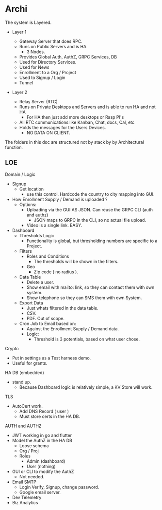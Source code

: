# Archi

The system is Layered.

- Layer 1
	- Gateway Server that does RPC.
	- Runs on Public Servers and is HA
		- 3 Nodes.
	- Provides Global Auth, AuthZ, GRPC Services, DB
	- Used for Directory Services.
	- Used for News
	- Enrollment to a Org / Project
	- Used to Signup / Login
	- Tunnel

- Layer 2
	- Relay Server (RTC)
	- Runs on Private Desktops and Servers and is able to run HA and not HA
		- For HA then just add more desktops or Rasp PI's
	- All RTC communications like Kanban, Chat, docs, Cal, etc
	- Holds the messages for the Users Devices.
		- NO DATA ON CLIENT.


The folders in this doc are structured not by stack by by Architectural function.

## LOE


Domain / Logic
- Signup
	- Get location
		- use this control. Hardcode the country to city mapping into GUI.
- How Enrollment Supply / Demand is uploaded ?
	- Options:
		- Uploading via the GUI AS JSON. Can reuse the GRPC CLI (auth and authz)
			- JSON maps to GRPC in the CLI, so no actual file upload.
		- Video is a single link. EASY.
- Dashboard
	- Thresholds Logic
		- Functionality is global, but thresholding numbers are specific to a Project.
	- Filters
		- Roles and Conditions
			- The thresholds will be shown in the filters.
		- Geo
			- Zip code ( no radius ).
	- Data Table
		- Delete a user.
		- Show email with mailto: link, so they can contact them with own system.
		- Show telephone so they can SMS them with own System.
	- Export Data
		- Just whats filtered in the data table.
		- CSV.
		- PDF. Out of scope.
	- Cron Job to Email based on:
		- Against the Enrollment Supply / Demand data.
		- Logic:
			- Threshold is 3 potentials, based on what user chose.

Crypto
- Put in settings as a Test harness demo.
- Useful for grants.

HA DB (embedded)
- stand up. 
	- Because Dashboard logic is relatively simple, a KV Store will work.

TLS
- AutoCert work.
	- Add DNS Record ( user )
	- Must store certs in the HA DB.

AUTH and AUTHZ
- JWT working in go and flutter
- Model the AuthZ in the HA DB
	- Loose schema
	- Org / Proj
	- Roles 
		- Admin (dashboard)
		- User (nothing)
- GUI or CLI to modify the AuthZ
	- Not needed.
- Email SMTP
	- Login Verify, Signup, change password.
	- Google email server.
-  Dev Telemetry
- Biz Analytics
	
